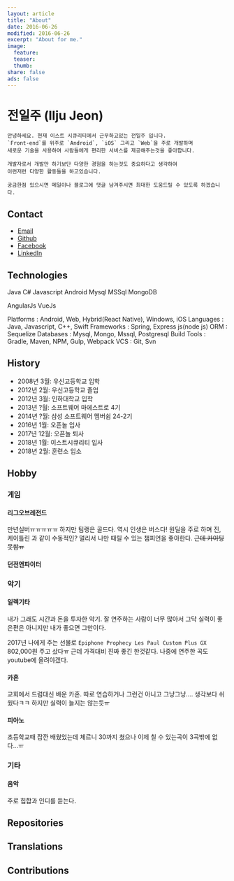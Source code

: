 ```yaml
---
layout: article
title: "About"
date: 2016-06-26
modified: 2016-06-26
excerpt: "About for me."
image:
  feature:
  teaser:
  thumb:
share: false
ads: false
---
```


# 전일주 (Ilju Jeon)

```
안녕하세요. 현재 이스트 시큐리티에서 근무하고있는 전일주 입니다.
`Front-end`를 위주로 `Android`, `iOS` 그리고 `Web`을 주로 개발하며
새로운 기술을 사용하여 사람들에게 편리한 서비스를 제공해주는것을 좋아합니다.

개발자로서 개발만 하기보단 다양한 경험을 하는것도 중요하다고 생각하여 
이런저런 다양한 활동들을 하고있습니다. 

궁금한점 있으시면 메일이나 블로그에 댓글 남겨주시면 최대한 도움드릴 수 있도록 하겠습니다.
```

## Contact

* [Email](lanace93@gmail.com)
* [Github](http://github.com/lanace)
* [Facebook](https://www.facebook.com/jeonilju)
* [LinkedIn](https://www.linkedin.com/in/%EC%9D%BC%EC%A3%BC-%EC%A0%84-2a0326a3/)

## Technologies

Java
C#
Javascript
Android
Mysql
MSSql
MongoDB

AngularJs
VueJs

Platforms : Android, Web, Hybrid(React Native), Windows, iOS
Languages : Java, Javascript, C++, Swift
Frameworks : Spring, Express js(node js)
ORM : Sequelize
Databases : Mysql, Mongo, Mssql, Postgresql
Build Tools : Gradle, Maven, NPM, Gulp, Webpack
VCS : Git, Svn

## History

- 2008년 3월: 우신고등학교 입학
- 2012년 2월: 우신고등학교 졸업
- 2012년 3월: 인하대학교 입학
- 2013년 ?월: 소프트웨어 마에스트로 4기
- 2014년 ?월: 삼성 소프트웨어 멤버쉽 24-2기
- 2016년 1월: 오픈놀 입사
- 2017년 12월: 오픈놀 퇴사
- 2018년 1월: 이스트시큐리티 입사
- 2018년 2월: 훈련소 입소

## Hobby

### 게임

#### 리그오브레전드

만년실버ㅠㅠㅠㅠㅠ 하지만 팀랭은 골드다. 역시 인생은 버스다!
원딜을 주로 하며 진, 케이틀린 과 같이 수동적인? 멀리서 나만 때릴 수 있는 챔피언을 좋아한다. ~~근데 카이팅 못함ㅠ~~

#### 던전앤파이터

### 악기

#### 일렉기타

내가 그래도 시간과 돈을 투자한 악기.
잘 연주하는 사람이 너무 많아서 그닥 실력이 좋은편은 아니지만 내가 좋으면 그만이다.

2017년 나에게 주는 선물로 `Epiphone Prophecy Les Paul Custom Plus GX` 802,000원 주고 샀다ㅠ
근데 가격대비 진짜 좋긴 한것같다. 나중에 연주한 곡도 youtube에 올려야겠다.

#### 카혼

교회에서 드럼대신 배운 카혼. 따로 연습하거나 그런건 아니고 그냥그냥....
생각보다 쉬웠다ㅋㅋ 하지만 실력이 늘지는 않는듯ㅠ

#### 피아노

초등학교때 잡깐 배웠었는데 체르니 30까지 쳤으나 이제 칠 수 있는곡이 3곡밖에 없다...ㅠ

### 기타

#### 음악

주로 힙합과 인디를 듣는다.

## Repositories

## Translations

## Contributions
